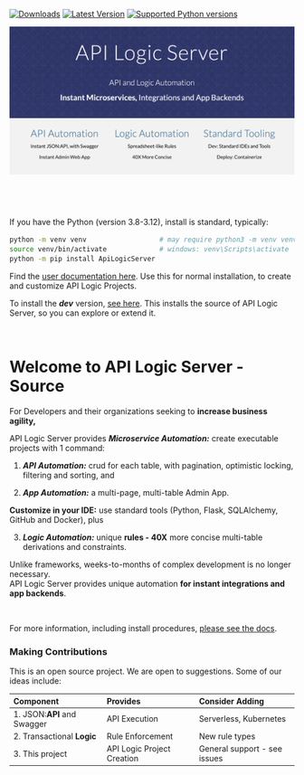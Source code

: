 [![Downloads](https://pepy.tech/badge/apilogicserver)](https://pepy.tech/project/apilogicserver)
[![Latest Version](https://img.shields.io/pypi/v/apilogicserver.svg)](https://pypi.python.org/pypi/apilogicserver/)
[![Supported Python versions](https://img.shields.io/pypi/pyversions/apilogicserver.svg)](https://pypi.python.org/pypi/apilogicserver/)

![Banner](https://github.com/ApiLogicServer/Docs/blob/main/docs/images/hero-banner.png?raw=true)

&nbsp;
---

If you have the Python (version 3.8-3.12), install is standard, typically:

```bash title="Install API Logic Server in a Virtual Environment"
python -m venv venv                  # may require python3 -m venv venv
source venv/bin/activate             # windows: venv\Scripts\activate
python -m pip install ApiLogicServer
```

Find the [user documentation here](https://apilogicserver.github.io/Docs/).  Use this for normal installation, to create and customize API Logic Projects.

To install the ***dev*** version, [see here](https://apilogicserver.github.io/Docs/Architecture-Internals).  This installs the source of API Logic Server, so you can explore or extend it.

&nbsp;

# Welcome to API Logic Server - Source

For Developers and their organizations seeking to **increase business agility,**

API Logic Server provides ***Microservice Automation:*** create executable projects with 1 command:

1. ***API Automation:*** crud for each table, with pagination, optimistic locking, filtering and sorting, and

2. ***App Automation:*** a multi-page, multi-table Admin App.  <br>

**Customize in your IDE:** use standard tools (Python, Flask, SQLAlchemy, GitHub and Docker), plus<br>

3. ***Logic Automation:*** unique **rules - 40X** more concise multi-table derivations and constraints.

Unlike frameworks, weeks-to-months of complex development is no longer necessary.  <br>
API Logic Server provides unique automation **for instant integrations and app backends**.


&nbsp;

For more information, including install procedures, [please see the docs](https://apilogicserver.github.io/Docs/).


### Making Contributions
This is an open source project.  We are open to suggestions.  Some of our ideas include:

| Component           | Provides         | Consider Adding                                                                |
|:---------------------------|:-----------------|:-------------------------------------------------------------------------------|
| 1. JSON:**API** and Swagger | API Execution    | Serverless, Kubernetes        | 
| 2. Transactional **Logic**   | Rule Enforcement | New rule types        |
| 3. This project | API Logic Project Creation | General support - see issues |


&nbsp; 


